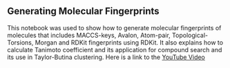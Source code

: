 ## Generating Molecular Fingerprints
This notebook was used to show how to generate molecular fingerprints  of molecules that includes MACCS-keys, Avalon, Atom-pair, 
Topological-Torsions, Morgan and RDKit fingerprints using RDKit. 
It also explains how to calculate Tanimoto coefficient and its application for compound search and its use in Taylor-Butina clustering.
Here is a link to the [YouTube Video](https://youtu.be/-oHqQBUyrQ0)
